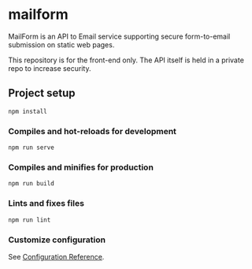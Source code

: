 # mailform

MailForm is an API to Email service supporting secure form-to-email submission on static web pages.

This repository is for the front-end only. The API itself is held in a private repo to increase security.

## Project setup
```
npm install
```

### Compiles and hot-reloads for development
```
npm run serve
```

### Compiles and minifies for production
```
npm run build
```

### Lints and fixes files
```
npm run lint
```

### Customize configuration
See [Configuration Reference](https://cli.vuejs.org/config/).

